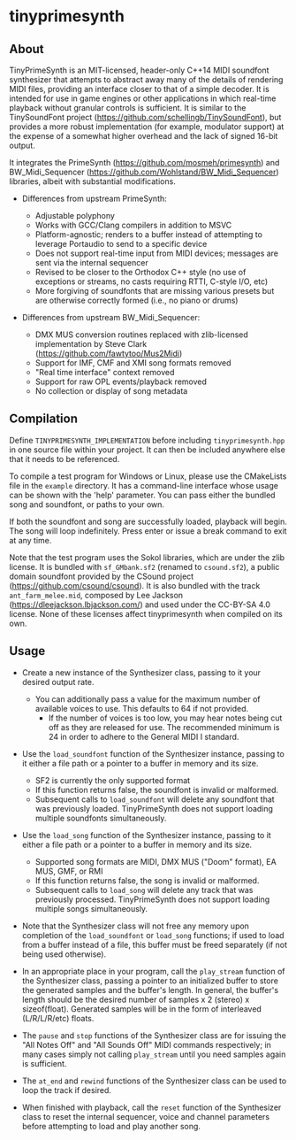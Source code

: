 # tinyprimesynth

## About
TinyPrimeSynth is an MIT-licensed, header-only C++14 MIDI soundfont synthesizer that attempts to abstract away many of the details of rendering MIDI files, providing an interface closer to that of a simple decoder. It is intended for use in game engines or other applications in which real-time playback without granular controls is sufficient. It is similar to the TinySoundFont project (https://github.com/schellingb/TinySoundFont), but provides a more robust implementation (for example, modulator support) at the expense of a somewhat higher overhead and the lack of signed 16-bit output.

It integrates the PrimeSynth (https://github.com/mosmeh/primesynth) and BW_Midi_Sequencer (https://github.com/Wohlstand/BW_Midi_Sequencer) libraries, albeit with substantial modifications.

- Differences from upstream PrimeSynth:
  - Adjustable polyphony
  - Works with GCC/Clang compilers in addition to MSVC
  - Platform-agnostic; renders to a buffer instead of attempting to leverage Portaudio to send to a specific device
  - Does not support real-time input from MIDI devices; messages are sent via the internal sequencer
  - Revised to be closer to the Orthodox C++ style (no use of exceptions or streams, no casts requiring RTTI, C-style I/O, etc)
  - More forgiving of soundfonts that are missing various presets but are otherwise correctly formed (i.e., no piano or drums)

- Differences from upstream BW_Midi_Sequencer:
  - DMX MUS conversion routines replaced with zlib-licensed implementation by Steve Clark (https://github.com/fawtytoo/Mus2Midi)
  - Support for IMF, CMF and XMI song formats removed
  - "Real time interface" context removed
  - Support for raw OPL events/playback removed
  - No collection or display of song metadata

## Compilation
Define `TINYPRIMESYNTH_IMPLEMENTATION` before including `tinyprimesynth.hpp` in one source file within your project. It can then be included anywhere else that it needs to be referenced.

To compile a test program for Windows or Linux, please use the CMakeLists file in the `example` directory. It has a command-line interface whose usage can be shown with the 'help' parameter. You can pass either the bundled song and soundfont, or paths to your own.

If both the soundfont and song are successfully loaded, playback will begin. The song will loop indefinitely. Press enter or issue a break command to exit at any time.

Note that the test program uses the Sokol libraries, which are under the zlib license. It is bundled with `sf_GMbank.sf2` (renamed to `csound.sf2`), a public domain soundfont provided by the CSound project (https://github.com/csound/csound). It is also bundled with the track `ant_farm_melee.mid`, composed by Lee Jackson (https://dleejackson.lbjackson.com/) and used under the CC-BY-SA 4.0 license. None of these licenses affect tinyprimesynth when compiled on its own.

## Usage
- Create a new instance of the Synthesizer class, passing to it your desired output rate.
  - You can additionally pass a value for the maximum number of available voices to use. This defaults to 64 if not provided.
    - If the number of voices is too low, you may hear notes being cut off as they are released for use. The recommended minimum is 24 in order to adhere to the General MIDI I standard.

- Use the `load_soundfont` function of the Synthesizer instance, passing to it either a file path or a pointer to a buffer in memory and its size.
  - SF2 is currently the only supported format
  - If this function returns false, the soundfont is invalid or malformed.
  - Subsequent calls to `load_soundfont` will delete any soundfont that was previously loaded. TinyPrimeSynth does not support loading multiple soundfonts simultaneously.

- Use the `load_song` function of the Synthesizer instance, passing to it either a file path or a pointer to a buffer in memory and its size.
  - Supported song formats are MIDI, DMX MUS ("Doom" format), EA MUS, GMF, or RMI
  - If this function returns false, the song is invalid or malformed.
  - Subsequent calls to `load_song` will delete any track that was previously processed. TinyPrimeSynth does not support loading multiple songs simultaneously.

- Note that the Synthesizer class will not free any memory upon completion of the `load_soundfont` or `load_song` functions; if used to load from a buffer instead of a file, this buffer must be freed separately (if not being used otherwise).

- In an appropriate place in your program, call the `play_stream` function of the Synthesizer class, passing a pointer to an initialized buffer to store the generated samples and the buffer's length. In general, the buffer's length should be the desired number of samples x 2 (stereo) x sizeof(float). Generated samples will be in the form of interleaved (L/R/L/R/etc) floats.

- The `pause` and `stop` functions of the Synthesizer class are for issuing the "All Notes Off" and "All Sounds Off" MIDI commands respectively; in many cases simply not calling `play_stream` until you need samples again is sufficient.

- The `at_end` and `rewind` functions of the Synthesizer class can be used to loop the track if desired.

- When finished with playback, call the `reset` function of the Synthesizer class to reset the internal sequencer, voice and channel parameters before attempting to load and play another song.
